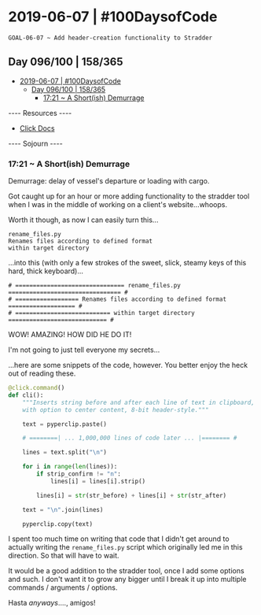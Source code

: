 # 2019-06-07 | #100DaysofCode

    GOAL-06-07 ~ Add header-creation functionality to Stradder  

## Day 096/100 | 158/365

- [2019-06-07 | #100DaysofCode](#2019-06-07--100daysofcode)
  - [Day 096/100 | 158/365](#day-096100--158365)
    - [17:21 ~ A Short(ish) Demurrage](#1721--a-shortish-demurrage)

---- Resources ----

- [Click Docs](https://click.palletsprojects.com/en/7.x/)

---- Sojourn ----

### 17:21 ~ A Short(ish) Demurrage

Demurrage: delay of vessel's departure or loading with cargo.

Got caught up for an hour or more adding functionality to the stradder tool when I was in the middle of working on a client's website...whoops.

Worth it though, as now I can easily turn this...

    rename_files.py
    Renames files according to defined format
    within target directory

...into this (with only a few strokes of the sweet, slick, steamy keys of this hard, thick keyboard)...

    # =============================== rename_files.py ================================ #
    # ================== Renames files according to defined format =================== #
    # =========================== within target directory ============================ #

WOW! AMAZING! HOW DID HE DO IT!

I'm not going to just tell everyone my secrets...

...here are some snippets of the code, however. You better enjoy the heck out of reading these.

```python
@click.command()
def cli():
    """Inserts string before and after each line of text in clipboard,
    with option to center content, 8-bit header-style."""

    text = pyperclip.paste()

    # ========| ... 1,000,000 lines of code later ... |======== #

    lines = text.split("\n")

    for i in range(len(lines)):
        if strip_confirm != "n":
            lines[i] = lines[i].strip()

        lines[i] = str(str_before) + lines[i] + str(str_after)

    text = "\n".join(lines)

    pyperclip.copy(text)
```

I spent too much time on writing that code that I didn't get around to actually writing the `rename_files.py` script which originally led me in this direction. So that will have to wait. 

It would be a good addition to the stradder tool, once I add some options and such. I don't want it to grow any bigger until I break it up into multiple commands / arguments / options.

Hasta *anyways*...., amigos!
